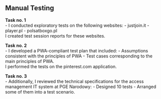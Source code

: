 ## Manual Testing
<p><strong>Task no. 1</strong><br>
- I conducted exploratory tests on the following websites:
  - justjoin.it
  - player.pl
  - polsatboxgo.pl<br>
  I created test session reports for these websites.</p>
<p><strong>Task no. 2</strong><br>
- I developed a PWA-compliant test plan that included:
  - Assumptions consistent with the principles of PWA
  - Test cases corresponding to the main principles of PWA.<br>
  I performed the tests on the pinterest.com application.</p>
<p><strong>Task no. 3</strong><br>
- Additionally, I reviewed the technical specifications for the access management IT system at PGE Narodowy:
  - Designed 10 tests
  - Arranged some of them into a test scenario.</p>

